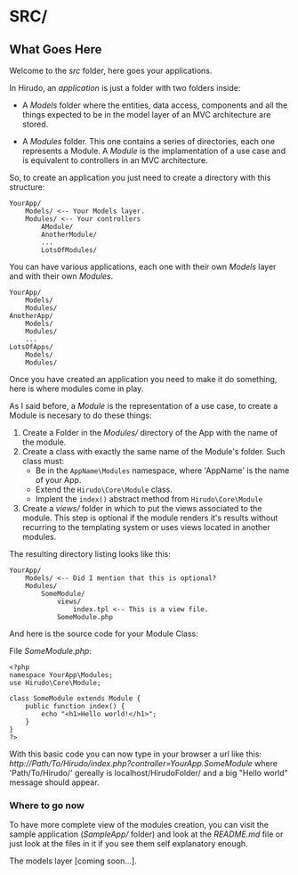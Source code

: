 SRC/
====

What Goes Here
--------------

Welcome to the *src* folder, here goes your applications.

In Hirudo, an *application* is just a folder with two folders inside:

* A *Models* folder where the entities, data access, components and all the things 
expected to be in the model layer of an MVC architecture are stored. 

* A *Modules* folder. This one contains a series of directories, each one represents
a Module. A *Module* is the implamentation of a use case and is equivalent to
controllers in an MVC architecture.

So, to create an application you just need to create a directory with this structure:

    YourApp/
        Models/ <-- Your Models layer.
        Modules/ <-- Your controllers
            AModule/
            AnotherModule/
            ...
            LotsOfModules/

You can have various applications, each one with their own *Models* layer and with their
own *Modules*.

    YourApp/
        Models/
        Modules/
    AnotherApp/
        Models/
        Modules/
        ...
    LotsOfApps/
        Models/
        Modules/

Once you have created an application you need to make it do something, here is
where modules come in play. 

As I said before, a *Module* is the representation of a use case, to create a Module
is necesary to do these things:

1. Create a Folder in the *Modules/* directory of the App with the name of the module.
2. Create a class with exactly the same name of the Module's folder. Such class must:
    * Be in the `AppName\Modules` namespace, where 'AppName' is the name of your App.
    * Extend the `Hirudo\Core\Module` class.
    * Implent the `index()` abstract method from `Hirudo\Core\Module`
3. Create a *views/* folder in which to put the views associated to the module. This
step is optional if the module renders it's results without recurring to
the templating system or uses views located in another modules.

The resulting directory listing looks like this:

    YourApp/
        Models/ <-- Did I mention that this is optional?
        Modules/
            SomeModule/
                views/
                    index.tpl <-- This is a view file.
                SomeModule.php

And here is the source code for your Module Class:

File *SomeModule.php*:

    <?php
    namespace YourApp\Modules;
    use Hirudo\Core\Module;

    class SomeModule extends Module {
        public function index() {
            echo "<h1>Hello world!</h1>";
        }
    }
    ?>

With this basic code you can now type in your browser a url like this: 
*http://Path/To/Hirudo/index.php?controller=YourApp.SomeModule* where 'Path/To/Hirudo/'
gereally is localhost/HirudoFolder/ and a big "Hello world" message should appear.

### Where to go now

To have more complete view of the modules creation, you can visit the sample application
(*SampleApp/* folder) and look at the *README.md* file or just look at the files in it if you
see them self explanatory enough.

The models layer [coming soon...].